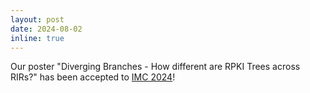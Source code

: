 ```yaml
---
layout: post
date: 2024-08-02
inline: true
---
```


Our poster "Diverging Branches - How different are RPKI Trees across RIRs?" has been accepted to [IMC 2024](https://conferences.sigcomm.org/imc/2024/)!
